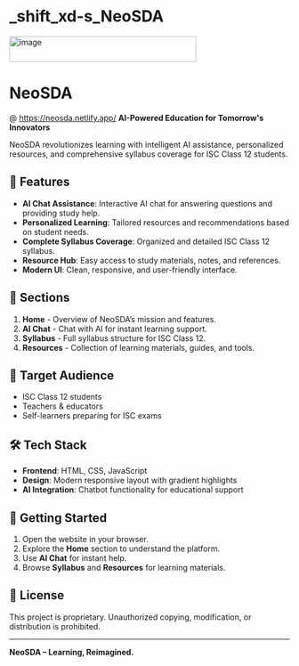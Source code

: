 # _shift_xd-s_NeoSDA
<img width="336" height="46" alt="image" src="https://github.com/user-attachments/assets/5cd234a5-dbbd-4265-9eb3-fb2b2c5025b9" />

# NeoSDA 
@ https://neosda.netlify.app/
**AI-Powered Education for Tomorrow's Innovators** 

NeoSDA revolutionizes learning with intelligent AI assistance, personalized resources, and comprehensive syllabus coverage for ISC Class 12 students.

## 🚀 Features

- **AI Chat Assistance**: Interactive AI chat for answering questions and providing study help.
- **Personalized Learning**: Tailored resources and recommendations based on student needs.
- **Complete Syllabus Coverage**: Organized and detailed ISC Class 12 syllabus.
- **Resource Hub**: Easy access to study materials, notes, and references.
- **Modern UI**: Clean, responsive, and user-friendly interface.

## 📂 Sections

1. **Home** - Overview of NeoSDA’s mission and features.
2. **AI Chat** - Chat with AI for instant learning support.
3. **Syllabus** - Full syllabus structure for ISC Class 12.
4. **Resources** - Collection of learning materials, guides, and tools.

## 🎯 Target Audience

- ISC Class 12 students
- Teachers & educators
- Self-learners preparing for ISC exams

## 🛠️ Tech Stack

- **Frontend**: HTML, CSS, JavaScript
- **Design**: Modern responsive layout with gradient highlights
- **AI Integration**: Chatbot functionality for educational support

## 📌 Getting Started

1. Open the website in your browser.
2. Explore the **Home** section to understand the platform.
3. Use **AI Chat** for instant help.
4. Browse **Syllabus** and **Resources** for learning materials.

## 📄 License

This project is proprietary. Unauthorized copying, modification, or distribution is prohibited.

---

**NeoSDA – Learning, Reimagined.**

